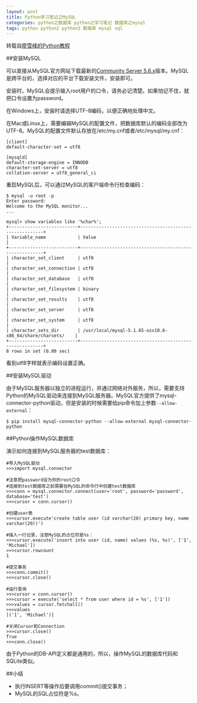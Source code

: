 ```yaml
---
layout: post
title: Python学习笔记之MySQL
categories: python之数据库 python之学习笔记 数据库之mysql
tags: python python2 python3 数据库 mysql sql
---
```


转载自[廖雪峰的Python教程](http://www.liaoxuefeng.com/wiki/0014316089557264a6b348958f449949df42a6d3a2e542c000/0014320107391860b39da6901ed41a296e574ed37104752000)

##安装MySQL

可以直接从MySQL官方网站下载最新的[Community Server 5.6.x](http://dev.mysql.com/downloads/mysql/5.6.html)版本。MySQL是跨平台的，选择对应的平台下载安装文件，安装即可。

安装时，MySQL会提示输入root用户的口令，请务必记清楚。如果怕记不住，就把口令设置为password。

在Windows上，安装时请选择UTF-8编码，以便正确地处理中文。

在Mac或Linux上，需要编辑MySQL的配置文件，把数据库默认的编码全部改为UTF-8。MySQL的配置文件默认存放在/etc/my.cnf或者/etc/mysql/my.cnf：

```
[client]
default-character-set = utf8

[mysqld]
default-storage-engine = INNODB
character-set-server = utf8
collation-server = utf8_general_ci
```

重启MySQL后，可以通过MySQL的客户端命令行检查编码：

```
$ mysql -u root -p
Enter password: 
Welcome to the MySQL monitor...
...

mysql> show variables like '%char%';
+--------------------------+--------------------------------------------------------+
| Variable_name            | Value                                               |
+--------------------------+--------------------------------------------------------+
| character_set_client     | utf8                                                 |
| character_set_connection | utf8                                                  |
| character_set_database   | utf8                                                 |
| character_set_filesystem | binary                                                |
| character_set_results    | utf8                                                 |
| character_set_server     | utf8                                                 |
| character_set_system     | utf8                                                 |
| character_sets_dir       | /usr/local/mysql-5.1.65-osx10.6-x86_64/share/charsets/    |
+--------------------------+--------------------------------------------------------+
8 rows in set (0.00 sec)
```

看到utf8字样就表示编码设置正确。

##安装MySQL驱动

由于MySQL服务器以独立的进程运行，并通过网络对外服务，所以，需要支持Python的MySQL驱动来连接到MySQL服务器。MySQL官方提供了mysql-connector-python驱动，但是安装的时候需要给pip命令加上参数`--allow-external`：

```
$ pip install mysql-connector-python --allow-external mysql-connector-python
```

##Python操作MySQL数据库

演示如何连接到MySQL服务器的test数据库：

```
#导入MySQL驱动
>>>import mysql.connector

#注意把password设为你的root口令
#连接到test数据库之前需要在MySQL的命令行中创建test数据库
>>>conn = mysql.connector.connect(user='root', password='password', database='test')
>>>cursor = conn.cursor()

#创建user表
>>>cursor.execute'create table user (id varchar(20) primary key, name varchar(20))')

#插入一行记录，注意MySQL的占位符是%s：
>>>cursor.execute('insert into user (id, name) values (%s, %s)', ['1', 'Michael'])
>>>cursor.rowcount
1

#提交事务
>>>conn.commit()
>>>cursor.close()

#运行查询
>>>cursor = conn.cursor()
>>>cursor = execute('select * from user where id = %s', ['1'])
>>>values = cursor.fetchall()
>>>values
[('1', 'Michael')]

#关闭Cursor和Connection
>>>cursor.close()
True
>>>conn.close()
```

由于Python的DB-API定义都是通用的，所以，操作MySQL的数据库代码和SQLite类似。

##小结

* 执行INSERT等操作后要调用commit()提交事务；
* MySQL的SQL占位符是%s。
